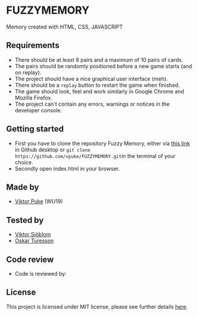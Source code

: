 # FUZZYMEMORY
Memory created with HTML, CSS, JAVASCRIPT

## Requirements

* There should be at least 8 pairs and a maximum of 10 pairs of cards.
* The pairs should be randomly positioned before a new game starts (and on replay).
* The project should have a nice graphical user interface (meh).
* There should be a `replay` button to restart the game when finished.
* The game should look, feel and work similarly in Google Chrome and Mozilla Firefox.
* The project can't contain any errors, warnings or notices in the developer console.

## Getting started

* First you have to clone the repository Fuzzy Memory, either via [this link](https://github.com/vpuke/FUZZYMEMORY) in Github desktop or `git clone https://github.com/vpuke/FUZZYMEMORY.git`in the terminal of your choice.
* Secondly open index.html in your browser.

## Made by

* [Viktor Puke](https://github.com/vpuke) (WU19)

## Tested by

* [Viktor Sjöblom](https://github.com/viktorsjoblom)
* [Oskar Turesson](https://github.com/cleanly1)

## Code review

* Code is reviewed by:

## License

This project is licensed under MIT license, please see further details [here](https://github.com/Vpuke/FUZZYMEMORY/blob/master/LICENSE).